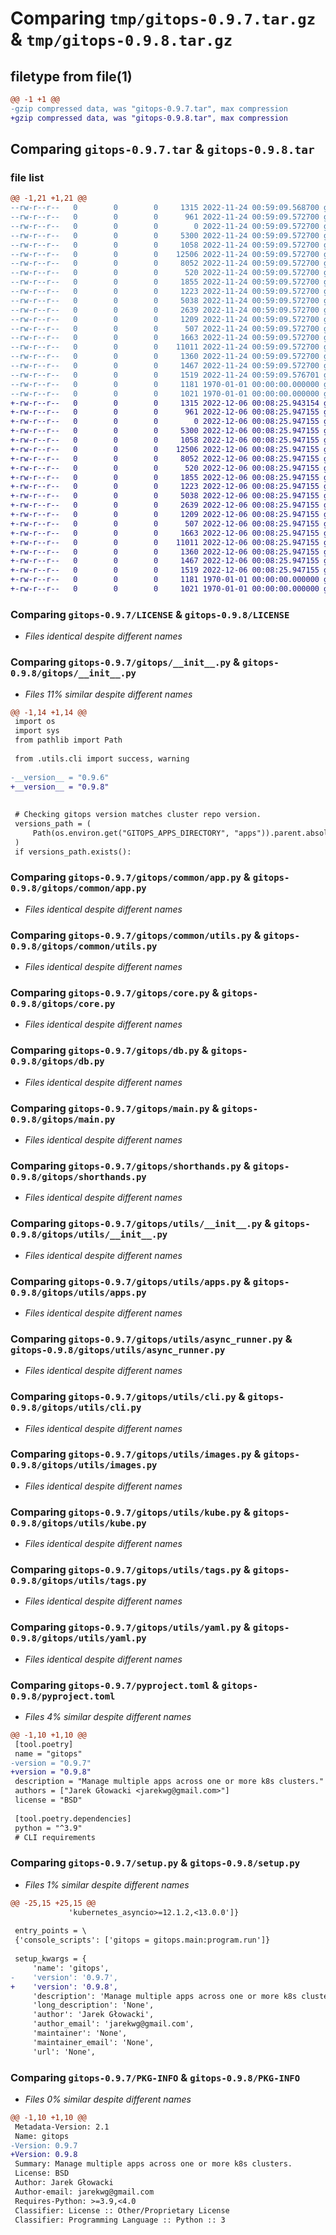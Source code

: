 # Comparing `tmp/gitops-0.9.7.tar.gz` & `tmp/gitops-0.9.8.tar.gz`

## filetype from file(1)

```diff
@@ -1 +1 @@
-gzip compressed data, was "gitops-0.9.7.tar", max compression
+gzip compressed data, was "gitops-0.9.8.tar", max compression
```

## Comparing `gitops-0.9.7.tar` & `gitops-0.9.8.tar`

### file list

```diff
@@ -1,21 +1,21 @@
--rw-r--r--   0        0        0     1315 2022-11-24 00:59:09.568700 gitops-0.9.7/LICENSE
--rw-r--r--   0        0        0      961 2022-11-24 00:59:09.572700 gitops-0.9.7/gitops/__init__.py
--rw-r--r--   0        0        0        0 2022-11-24 00:59:09.572700 gitops-0.9.7/gitops/common/__init__.py
--rw-r--r--   0        0        0     5300 2022-11-24 00:59:09.572700 gitops-0.9.7/gitops/common/app.py
--rw-r--r--   0        0        0     1058 2022-11-24 00:59:09.572700 gitops-0.9.7/gitops/common/utils.py
--rw-r--r--   0        0        0    12506 2022-11-24 00:59:09.572700 gitops-0.9.7/gitops/core.py
--rw-r--r--   0        0        0     8052 2022-11-24 00:59:09.572700 gitops-0.9.7/gitops/db.py
--rw-r--r--   0        0        0      520 2022-11-24 00:59:09.572700 gitops-0.9.7/gitops/main.py
--rw-r--r--   0        0        0     1855 2022-11-24 00:59:09.572700 gitops-0.9.7/gitops/shorthands.py
--rw-r--r--   0        0        0     1223 2022-11-24 00:59:09.572700 gitops-0.9.7/gitops/utils/__init__.py
--rw-r--r--   0        0        0     5038 2022-11-24 00:59:09.572700 gitops-0.9.7/gitops/utils/apps.py
--rw-r--r--   0        0        0     2639 2022-11-24 00:59:09.572700 gitops-0.9.7/gitops/utils/async_runner.py
--rw-r--r--   0        0        0     1209 2022-11-24 00:59:09.572700 gitops-0.9.7/gitops/utils/cli.py
--rw-r--r--   0        0        0      507 2022-11-24 00:59:09.572700 gitops-0.9.7/gitops/utils/exceptions.py
--rw-r--r--   0        0        0     1663 2022-11-24 00:59:09.572700 gitops-0.9.7/gitops/utils/images.py
--rw-r--r--   0        0        0    11011 2022-11-24 00:59:09.572700 gitops-0.9.7/gitops/utils/kube.py
--rw-r--r--   0        0        0     1360 2022-11-24 00:59:09.572700 gitops-0.9.7/gitops/utils/tags.py
--rw-r--r--   0        0        0     1467 2022-11-24 00:59:09.572700 gitops-0.9.7/gitops/utils/yaml.py
--rw-r--r--   0        0        0     1519 2022-11-24 00:59:09.576701 gitops-0.9.7/pyproject.toml
--rw-r--r--   0        0        0     1181 1970-01-01 00:00:00.000000 gitops-0.9.7/setup.py
--rw-r--r--   0        0        0     1021 1970-01-01 00:00:00.000000 gitops-0.9.7/PKG-INFO
+-rw-r--r--   0        0        0     1315 2022-12-06 00:08:25.943154 gitops-0.9.8/LICENSE
+-rw-r--r--   0        0        0      961 2022-12-06 00:08:25.947155 gitops-0.9.8/gitops/__init__.py
+-rw-r--r--   0        0        0        0 2022-12-06 00:08:25.947155 gitops-0.9.8/gitops/common/__init__.py
+-rw-r--r--   0        0        0     5300 2022-12-06 00:08:25.947155 gitops-0.9.8/gitops/common/app.py
+-rw-r--r--   0        0        0     1058 2022-12-06 00:08:25.947155 gitops-0.9.8/gitops/common/utils.py
+-rw-r--r--   0        0        0    12506 2022-12-06 00:08:25.947155 gitops-0.9.8/gitops/core.py
+-rw-r--r--   0        0        0     8052 2022-12-06 00:08:25.947155 gitops-0.9.8/gitops/db.py
+-rw-r--r--   0        0        0      520 2022-12-06 00:08:25.947155 gitops-0.9.8/gitops/main.py
+-rw-r--r--   0        0        0     1855 2022-12-06 00:08:25.947155 gitops-0.9.8/gitops/shorthands.py
+-rw-r--r--   0        0        0     1223 2022-12-06 00:08:25.947155 gitops-0.9.8/gitops/utils/__init__.py
+-rw-r--r--   0        0        0     5038 2022-12-06 00:08:25.947155 gitops-0.9.8/gitops/utils/apps.py
+-rw-r--r--   0        0        0     2639 2022-12-06 00:08:25.947155 gitops-0.9.8/gitops/utils/async_runner.py
+-rw-r--r--   0        0        0     1209 2022-12-06 00:08:25.947155 gitops-0.9.8/gitops/utils/cli.py
+-rw-r--r--   0        0        0      507 2022-12-06 00:08:25.947155 gitops-0.9.8/gitops/utils/exceptions.py
+-rw-r--r--   0        0        0     1663 2022-12-06 00:08:25.947155 gitops-0.9.8/gitops/utils/images.py
+-rw-r--r--   0        0        0    11011 2022-12-06 00:08:25.947155 gitops-0.9.8/gitops/utils/kube.py
+-rw-r--r--   0        0        0     1360 2022-12-06 00:08:25.947155 gitops-0.9.8/gitops/utils/tags.py
+-rw-r--r--   0        0        0     1467 2022-12-06 00:08:25.947155 gitops-0.9.8/gitops/utils/yaml.py
+-rw-r--r--   0        0        0     1519 2022-12-06 00:08:25.947155 gitops-0.9.8/pyproject.toml
+-rw-r--r--   0        0        0     1181 1970-01-01 00:00:00.000000 gitops-0.9.8/setup.py
+-rw-r--r--   0        0        0     1021 1970-01-01 00:00:00.000000 gitops-0.9.8/PKG-INFO
```

### Comparing `gitops-0.9.7/LICENSE` & `gitops-0.9.8/LICENSE`

 * *Files identical despite different names*

### Comparing `gitops-0.9.7/gitops/__init__.py` & `gitops-0.9.8/gitops/__init__.py`

 * *Files 11% similar despite different names*

```diff
@@ -1,14 +1,14 @@
 import os
 import sys
 from pathlib import Path
 
 from .utils.cli import success, warning
 
-__version__ = "0.9.6"
+__version__ = "0.9.8"
 
 
 # Checking gitops version matches cluster repo version.
 versions_path = (
     Path(os.environ.get("GITOPS_APPS_DIRECTORY", "apps")).parent.absolute() / "setup.cfg"
 )
 if versions_path.exists():
```

### Comparing `gitops-0.9.7/gitops/common/app.py` & `gitops-0.9.8/gitops/common/app.py`

 * *Files identical despite different names*

### Comparing `gitops-0.9.7/gitops/common/utils.py` & `gitops-0.9.8/gitops/common/utils.py`

 * *Files identical despite different names*

### Comparing `gitops-0.9.7/gitops/core.py` & `gitops-0.9.8/gitops/core.py`

 * *Files identical despite different names*

### Comparing `gitops-0.9.7/gitops/db.py` & `gitops-0.9.8/gitops/db.py`

 * *Files identical despite different names*

### Comparing `gitops-0.9.7/gitops/main.py` & `gitops-0.9.8/gitops/main.py`

 * *Files identical despite different names*

### Comparing `gitops-0.9.7/gitops/shorthands.py` & `gitops-0.9.8/gitops/shorthands.py`

 * *Files identical despite different names*

### Comparing `gitops-0.9.7/gitops/utils/__init__.py` & `gitops-0.9.8/gitops/utils/__init__.py`

 * *Files identical despite different names*

### Comparing `gitops-0.9.7/gitops/utils/apps.py` & `gitops-0.9.8/gitops/utils/apps.py`

 * *Files identical despite different names*

### Comparing `gitops-0.9.7/gitops/utils/async_runner.py` & `gitops-0.9.8/gitops/utils/async_runner.py`

 * *Files identical despite different names*

### Comparing `gitops-0.9.7/gitops/utils/cli.py` & `gitops-0.9.8/gitops/utils/cli.py`

 * *Files identical despite different names*

### Comparing `gitops-0.9.7/gitops/utils/images.py` & `gitops-0.9.8/gitops/utils/images.py`

 * *Files identical despite different names*

### Comparing `gitops-0.9.7/gitops/utils/kube.py` & `gitops-0.9.8/gitops/utils/kube.py`

 * *Files identical despite different names*

### Comparing `gitops-0.9.7/gitops/utils/tags.py` & `gitops-0.9.8/gitops/utils/tags.py`

 * *Files identical despite different names*

### Comparing `gitops-0.9.7/gitops/utils/yaml.py` & `gitops-0.9.8/gitops/utils/yaml.py`

 * *Files identical despite different names*

### Comparing `gitops-0.9.7/pyproject.toml` & `gitops-0.9.8/pyproject.toml`

 * *Files 4% similar despite different names*

```diff
@@ -1,10 +1,10 @@
 [tool.poetry]
 name = "gitops"
-version = "0.9.7"
+version = "0.9.8"
 description = "Manage multiple apps across one or more k8s clusters."
 authors = ["Jarek Głowacki <jarekwg@gmail.com>"]
 license = "BSD"
 
 [tool.poetry.dependencies]
 python = "^3.9"
 # CLI requirements
```

### Comparing `gitops-0.9.7/setup.py` & `gitops-0.9.8/setup.py`

 * *Files 1% similar despite different names*

```diff
@@ -25,15 +25,15 @@
             'kubernetes_asyncio>=12.1.2,<13.0.0']}
 
 entry_points = \
 {'console_scripts': ['gitops = gitops.main:program.run']}
 
 setup_kwargs = {
     'name': 'gitops',
-    'version': '0.9.7',
+    'version': '0.9.8',
     'description': 'Manage multiple apps across one or more k8s clusters.',
     'long_description': 'None',
     'author': 'Jarek Głowacki',
     'author_email': 'jarekwg@gmail.com',
     'maintainer': 'None',
     'maintainer_email': 'None',
     'url': 'None',
```

### Comparing `gitops-0.9.7/PKG-INFO` & `gitops-0.9.8/PKG-INFO`

 * *Files 0% similar despite different names*

```diff
@@ -1,10 +1,10 @@
 Metadata-Version: 2.1
 Name: gitops
-Version: 0.9.7
+Version: 0.9.8
 Summary: Manage multiple apps across one or more k8s clusters.
 License: BSD
 Author: Jarek Głowacki
 Author-email: jarekwg@gmail.com
 Requires-Python: >=3.9,<4.0
 Classifier: License :: Other/Proprietary License
 Classifier: Programming Language :: Python :: 3
```

